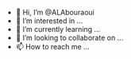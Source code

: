 - 👋 Hi, I’m @ALAbouraoui
- 👀 I’m interested in ...
- 🌱 I’m currently learning ...
- 💞️ I’m looking to collaborate on ...
- 📫 How to reach me ...

<!---
ALAbouraoui/ALAbouraoui is a ✨ special ✨ repository because its `README.md` (this file) appears on your GitHub profile.
You can click the Preview link to take a look at your changes.
--->

